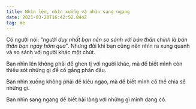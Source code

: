 ```yaml
---
title: Nhìn lên, nhìn xuống và nhìn sang ngang
date: 2021-03-20T16:42:52.844Z
tag: me
---
```

Có người nói: "*người duy nhất bạn nên so sánh với bản thân chính là bản thân bạn ngày hôm qua*". Nhưng đôi khi bạn cũng nên nhìn ra xung quanh và so sánh với người khác một chút.

Bạn nhìn lên không phải để ghen tị với người khác, mà để biết mình còn thiếu sót những gì để cố gắng phấn đấu.

Bạn nhìn xuống không phải để kiêu ngạo, mà để biết mình có thể chia sẻ những gì.

Bạn nhìn sang ngang để biết hài lòng với những gì mình đang có.